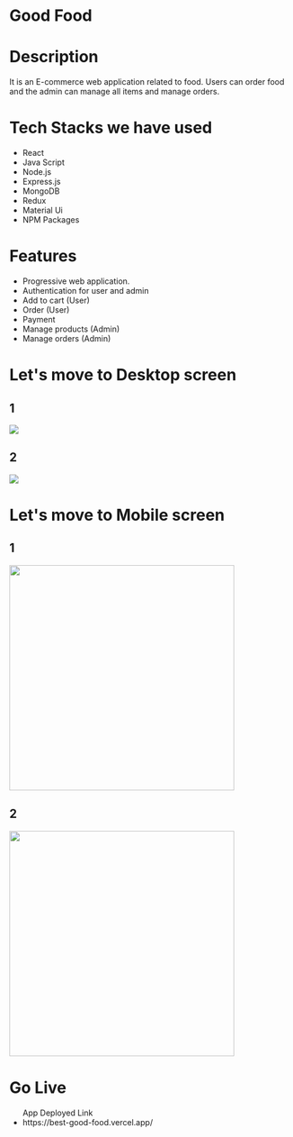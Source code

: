 <h1>Good Food<h1>

<h1>Description</h1>
<p>It is an E-commerce web application related to food. Users can order food and the admin can manage all items and manage orders.</p>

<h1>Tech Stacks we have used</h1>

<ul>
  <li>React</li>
  <li>Java Script</li>
  <li>Node.js</li>
  <li>Express.js</li>
  <li>MongoDB</li>
  <li>Redux</li>
  <li>Material Ui</li>
  <li>NPM Packages</li>
  
</ul>

<h1>Features</h1>
<ul>
<li>Progressive web application.</li>
<li>Authentication for user and admin</li>
<li>Add to cart (User)</li>
<li>Order (User)</li>
<li>Payment</li>
<li>Manage products (Admin)</li>
<li>Manage orders (Admin)</li>
</ul>

<h1>Let's move to Desktop screen</h1>
<div>
<h2>1</h2>
<img src="https://user-images.githubusercontent.com/107476003/235450590-ba2062ab-2bb5-476e-b45d-fd7fba54d4bf.png" />
</div>

<div>
<h2>2</h2>
<img src="https://user-images.githubusercontent.com/107476003/235450656-4833d79f-7134-4b39-89fd-afe4c1a59555.png" />
</div>


<h1>Let's move to Mobile screen</h1>
<div>
<h2>1</h2>
<img src="https://user-images.githubusercontent.com/107476003/235450703-c9ee64d8-ecc8-4543-96a8-6aaa0419506a.png" width="400px"/>
</div>

<div>
<h2>2</h2>
<img src ="https://user-images.githubusercontent.com/107476003/235450738-e52d3018-9184-4b51-8be8-30f3a8bfbb09.png" width="400px"/>
</div>


<h1>Go Live</h1>

<ul>App Deployed Link
<li>https://best-good-food.vercel.app/</li>
</ul>


